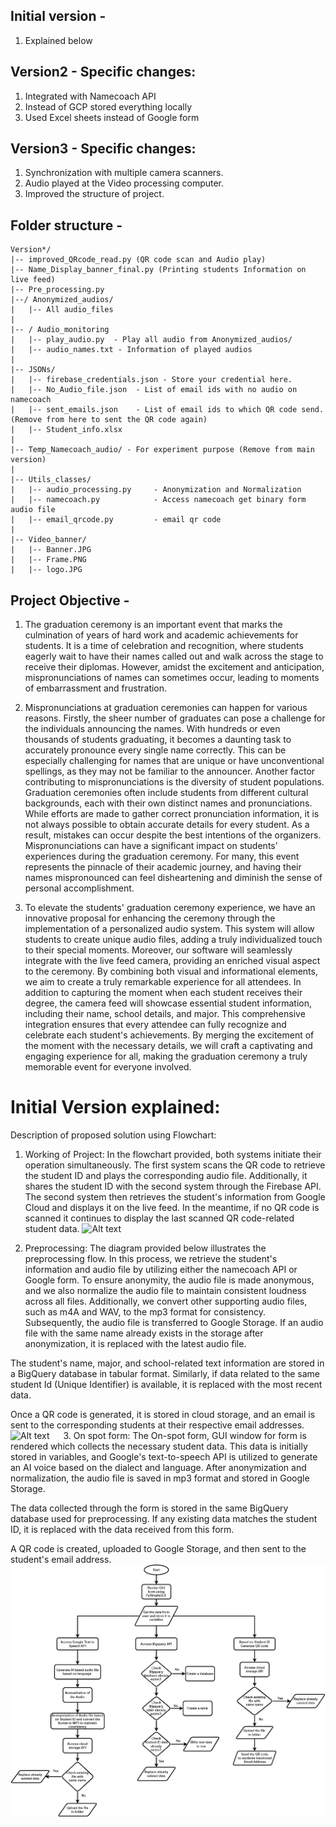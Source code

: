 ## Initial version - 
1. Explained below

## Version2 - Specific changes:
1. Integrated with Namecoach API
2. Instead of GCP stored everything locally
3. Used Excel sheets instead of Google form

## Version3 - Specific changes:
1. Synchronization with multiple camera scanners. 
2. Audio played at the Video processing computer. 
3. Improved the structure of project. 

## Folder structure - 
```
Version*/
|-- improved_QRcode_read.py (QR code scan and Audio play)
|-- Name_Display_banner_final.py (Printing students Information on live feed)
|-- Pre_processing.py 
|--/ Anonymized_audios/
|   |-- All audio_files
|
|-- / Audio_monitoring
|	|-- play_audio.py  - Play all audio from Anonymized_audios/ 
|	|-- audio_names.txt - Information of played audios
|
|-- JSONs/
|   |-- firebase_credentials.json - Store your credential here. 
|	|-- No_Audio_file.json 	- List of email ids with no audio on namecoach
|	|-- sent_emails.json	- List of email ids to which QR code send. (Remove from here to sent the QR code again)
|	|-- Student_info.xlsx
|
|-- Temp_Namecoach_audio/ - For experiment purpose (Remove from main version)
|
|-- Utils_classes/
|   |-- audio_processing.py		- Anonymization and Normalization
|   |-- namecoach.py			- Access namecoach get binary form audio file
|   |-- email_qrcode.py			- email qr code
|
|-- Video_banner/
|   |-- Banner.JPG
|   |-- Frame.PNG
|   |-- logo.JPG
```

## Project Objective - 
1.	The graduation ceremony is an important event that marks the culmination of years of hard work and academic achievements for students. It is a time of celebration and recognition, where students eagerly wait to have their names called out and walk across the stage to receive their diplomas. However, amidst the excitement and anticipation, mispronunciations of names can sometimes occur, leading to moments of embarrassment and frustration.
 
2.	Mispronunciations at graduation ceremonies can happen for various reasons. Firstly, the sheer number of graduates can pose a challenge for the individuals announcing the names. With hundreds or even thousands of students graduating, it becomes a daunting task to accurately pronounce every single name correctly. This can be especially challenging for names that are unique or have unconventional spellings, as they may not be familiar to the announcer. Another factor contributing to mispronunciations is the diversity of student populations. Graduation ceremonies often include students from different cultural backgrounds, each with their own distinct names and pronunciations. While efforts are made to gather correct pronunciation information, it is not always possible to obtain accurate details for every student. As a result, mistakes can occur despite the best intentions of the organizers. Mispronunciations can have a significant impact on students' experiences during the graduation ceremony. For many, this event represents the pinnacle of their academic journey, and having their names mispronounced can feel disheartening and diminish the sense of personal accomplishment. 

3.	To elevate the students' graduation ceremony experience, we have an innovative proposal for enhancing the ceremony through the implementation of a personalized audio system. This system will allow students to create unique audio files, adding a truly individualized touch to their special moments. Moreover, our software will seamlessly integrate with the live feed camera, providing an enriched visual aspect to the ceremony. By combining both visual and informational elements, we aim to create a truly remarkable experience for all attendees. In addition to capturing the moment when each student receives their degree, the camera feed will showcase essential student information, including their name, school details, and major. This comprehensive integration ensures that every attendee can fully recognize and celebrate each student's achievements. By merging the excitement of the moment with the necessary details, we will craft a captivating and engaging experience for all, making the graduation ceremony a truly memorable event for everyone involved.

# Initial Version explained: 
Description of proposed solution using Flowchart:
1.	Working of Project: In the flowchart provided, both systems initiate their operation simultaneously. The first system scans the QR code to retrieve the student ID and plays the corresponding audio file. Additionally, it shares the student ID with the second system through the Firebase API. The second system then retrieves the student's information from Google Cloud and displays it on the live feed. In the meantime, if no QR code is scanned it continues to display the last scanned QR code-related student data. 
![Alt text](image.png)

2.	Preprocessing: The diagram provided below illustrates the preprocessing flow. In this process, we retrieve the student's information and audio file by utilizing either the namecoach API or Google form. To ensure anonymity, the audio file is made anonymous, and we also normalize the audio file to maintain consistent loudness across all files. Additionally, we convert other supporting audio files, such as m4A and WAV, to the mp3 format for consistency. Subsequently, the audio file is transferred to Google Storage. If an audio file with the same name already exists in the storage after anonymization, it is replaced with the latest audio file. 

The student's name, major, and school-related text information are stored in a BigQuery database in tabular format. Similarly, if data related to the same student Id (Unique Identifier) is available, it is replaced with the most recent data.

Once a QR code is generated, it is stored in cloud storage, and an email is sent to the corresponding students at their respective email addresses.
 ![Alt text]()
 
3.	On spot form: The On-spot form, GUI window for form is rendered which collects the necessary student data. This data is initially stored in variables, and Google's text-to-speech API is utilized to generate an AI voice based on the dialect and language. After anonymization and normalization, the audio file is saved in mp3 format and stored in Google Storage.

The data collected through the form is stored in the same BigQuery database used for preprocessing. If any existing data matches the student ID, it is replaced with the data received from this form.

A QR code is created, uploaded to Google Storage, and then sent to the student's email address.
![Alt text](./Flowchart/onspot.jpg)
